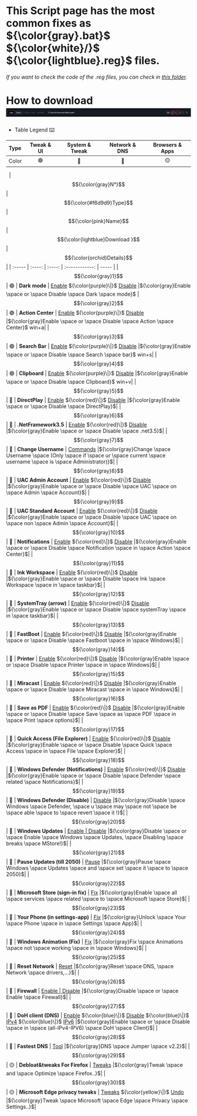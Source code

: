 # This Script page has the most common fixes as ${\color{gray}.bat}$ ${\color{white}/}$ ${\color{lightblue}.reg}$ files.

*If you want to check the code of the .reg files, you can check in [this folder](https://github.com/AzhamProdLive/WPC-Useful-Box/tree/main/Scripts/Files).*

# How to download ![](https://raw.githubusercontent.com/AzhamProdLive/WPC-Useful-Box/main/Scripts/Files/Image/Download.png)

* Table Legend ⌨️

| Type | Tweak & UI | System & Tweak | Network & DNS | Browsers & Apps |
| :--- | :---:      |  :---:         |    :---:      |    :---:        |
| Color | 🟣 | 🔴 | 🔵 | 🟡 |

 
| $${\color{gray}N°}$$ | $${\color{#f6d9d9}Type}$$  | $${\color{pink}Name}$$ | $${\color{lightblue}Download     }$$                                                                                                                                                                                                                          | $${\color{orchid}Details}$$ |
| :-----                 |     :----:                  |                  :----: |           :------------:                                                                                                                                                                                                                                         | -----                         |
| $${\color{gray}1}$$  | 🟣                         | **Dark mode**        | [Enable](https://github.com/AzhamProdLive/WPC-Useful-Box/blob/main/Scripts/Files/Themes%20%26%20UI/Dark_mode_ON.reg) ${\color{purple}\|}$ [Disable](https://github.com/AzhamProdLive/WPC-Useful-Box/blob/main/Scripts/Files/Themes%20%26%20UI/DarkMode_OFF.reg)                  |${\color{gray}Enable \space or \space Disable \space Dark \space mode}$ 
| $${\color{gray}2}$$  | 🟣                         | **Action Center**    | [Enable](https://github.com/AzhamProdLive/WPC-Useful-Box/blob/main/Scripts/Files/Themes%20%26%20UI/enable_action_center.reg) ${\color{purple}\|}$ [Disable](https://github.com/AzhamProdLive/WPC-Useful-Box/blob/main/Scripts/Files/Themes%20%26%20UI/Disable_action_center.reg) |${\color{gray}Enable \space or \space Disable \space Action \space Center}$  win+a|
| $${\color{gray}3}$$  | 🟣                         | **Search Bar**        | [Enable](https://github.com/AzhamProdLive/WPC-Useful-Box/blob/main/Scripts/Files/Themes%20%26%20UI/Search_bar_ON.reg) ${\color{purple}\|}$ [Disable](https://github.com/AzhamProdLive/WPC-Useful-Box/blob/main/Scripts/Files/Themes%20%26%20UI/Search_bar_off.reg)              |${\color{gray}Enable \space or \space Disable \space Search \space bar}$  win+s|
| $${\color{gray}4}$$  | 🟣                         | **Clipboard**         | [Enable](https://github.com/AzhamProdLive/WPC-Useful-Box/blob/main/Scripts/Files/Themes%20%26%20UI/Clipboard_Enable.reg) ${\color{purple}\|}$ [Disable](https://github.com/AzhamProdLive/WPC-Useful-Box/blob/main/Scripts/Files/Themes%20%26%20UI/Clipboard_disable.reg)        |${\color{gray}Enable \space or \space Disable \space Clipboard}$  win+v|
| $${\color{gray}5}$$  | 🔴                         | **DirectPlay**         | [Enable](https://github.com/AzhamProdLive/WPC-Useful-Box/blob/main/Scripts/Files/System%20%26%20Tweaks/Direct_play.bat) ${\color{red}\|}$ [Disable](https://github.com/AzhamProdLive/WPC-Useful-Box/blob/main/Scripts/Files/System%20%26%20Tweaks/Direct_play_Off.bat)        |${\color{gray}Enable \space or \space Disable \space DirectPlay}$|
| $${\color{gray}6}$$  | 🔴                         | **.NetFramework3.5**   | [Enable](https://github.com/AzhamProdLive/WPC-Useful-Box/blob/main/Scripts/Files/System%20%26%20Tweaks/net_3.5.bat) ${\color{red}\|}$ [Disable](https://github.com/AzhamProdLive/WPC-Useful-Box/blob/main/Scripts/Files/System%20%26%20Tweaks/net_3.5_OFF.bat)        |${\color{gray}Enable \space or \space Disable \space .net3.5}$|
| $${\color{gray}7}$$  | 🔴                         | **Change Username**   | [Commands](https://github.com/AzhamProdLive/WPC-Useful-Box/blob/main/Scripts/Files/System%20%26%20Tweaks/Change_Username_for_Administrator_only.txt)   |${\color{gray}Change \space Username \space (Only \space if \space ur \space current \space username \space is \space Administrator)}$|
| $${\color{gray}8}$$  | 🔴                         | **UAC Admin Account**  | [Enable](https://github.com/AzhamProdLive/WPC-Useful-Box/blob/main/Scripts/Files/System%20%26%20Tweaks/UAC_on_admin_acc.reg) ${\color{red}\|}$ [Disable](https://github.com/AzhamProdLive/WPC-Useful-Box/blob/main/Scripts/Files/System%20%26%20Tweaks/UAC_off_admin_acc.reg)        |${\color{gray}Enable \space or \space Disable \space UAC \space on \space Admin \space Account}$|
| $${\color{gray}9}$$  | 🔴                         | **UAC Standard Account**   | [Enable](https://github.com/AzhamProdLive/WPC-Useful-Box/blob/main/Scripts/Files/System%20%26%20Tweaks/UAC_on.reg) ${\color{red}\|}$ [Disable](https://github.com/AzhamProdLive/WPC-Useful-Box/blob/main/Scripts/Files/System%20%26%20Tweaks/UAC_off.reg)        |${\color{gray}Enable \space or \space Disable \space UAC \space on \space non \space Admin \space Account}$|
| $${\color{gray}10}$$  | 🔴                         | **Notifications**   | [Enable](https://github.com/AzhamProdLive/WPC-Useful-Box/blob/main/Scripts/Files/System%20%26%20Tweaks/Enable_Notification.reg) ${\color{red}\|}$ [Disable](https://github.com/AzhamProdLive/WPC-Useful-Box/blob/main/Scripts/Files/System%20%26%20Tweaks/Disable_Notification.reg)        |${\color{gray}Enable \space or \space Disable \space Notification \space in \space Action \space Center}$|
| $${\color{gray}11}$$  | 🔴                         | **Ink Workspace**   | [Enable](https://github.com/AzhamProdLive/WPC-Useful-Box/blob/main/Scripts/Files/System%20%26%20Tweaks/Enabl_ink_workspace.reg) ${\color{red}\|}$ [Disable](https://github.com/AzhamProdLive/WPC-Useful-Box/blob/main/Scripts/Files/System%20%26%20Tweaks/Disable_ink_workspace.reg)        |${\color{gray}Enable \space or \space Disable \space Ink \space Workspace \space in \space taskbar}$|
| $${\color{gray}12}$$  | 🔴                         | **SystemTray (arrow)**   | [Enable](https://github.com/AzhamProdLive/WPC-Useful-Box/blob/main/Scripts/Files/System%20%26%20Tweaks/enable_arrow.reg) ${\color{red}\|}$ [Disable](https://github.com/AzhamProdLive/WPC-Useful-Box/blob/main/Scripts/Files/System%20%26%20Tweaks/disable_arrow.reg)        |${\color{gray}Enable \space or \space Disable \space systemTray \space in \space taskbar}$|
| $${\color{gray}13}$$  | 🔴                         | **FastBoot**   | [Enable](https://github.com/AzhamProdLive/WPC-Useful-Box/blob/main/Scripts/Files/System%20%26%20Tweaks/Fastboot_ON.reg) ${\color{red}\|}$ [Disable](https://github.com/AzhamProdLive/WPC-Useful-Box/blob/main/Scripts/Files/System%20%26%20Tweaks/Fastboot_OFF.reg)        |${\color{gray}Enable \space or \space Disable \space Fastboot \space in \space Windows}$|
| $${\color{gray}14}$$  | 🔴                         | **Printer**   | [Enable](https://github.com/AzhamProdLive/WPC-Useful-Box/blob/main/Scripts/Files/System%20%26%20Tweaks/Printer_fix.bat) ${\color{red}\|}$ [Disable](https://github.com/AzhamProdLive/WPC-Useful-Box/blob/main/Scripts/Files/System%20%26%20Tweaks/Printer_OFF.bat)        |${\color{gray}Enable \space or \space Disable \space Printer \space in \space Windows}$|
| $${\color{gray}15}$$  | 🔴                         | **Miracast**   | [Enable](https://github.com/AzhamProdLive/WPC-Useful-Box/blob/main/Scripts/Files/System%20%26%20Tweaks/Miracast_ON.reg) ${\color{red}\|}$ [Disable](https://github.com/AzhamProdLive/WPC-Useful-Box/blob/main/Scripts/Files/System%20%26%20Tweaks/Miracast_OFF.reg)        |${\color{gray}Enable \space or \space Disable \space Miracast \space in \space Windows}$|
| $${\color{gray}16}$$  | 🔴                         | **Save as PDF**   | [Enable](https://github.com/AzhamProdLive/WPC-Useful-Box/blob/main/Scripts/Files/System%20%26%20Tweaks/Save_as_pdf_fix2.bat) ${\color{red}\|}$ [Disable](https://github.com/AzhamProdLive/WPC-Useful-Box/blob/main/Scripts/Files/System%20%26%20Tweaks/Save_as_pdf_OFF.bat)        |${\color{gray}Enable \space or \space Disable \space Save \space as \space PDF \space in \space Print \space options}$|
| $${\color{gray}17}$$  | 🔴                         | **Quick Access (File Explorer)**   | [Enable](https://github.com/AzhamProdLive/WPC-Useful-Box/blob/main/Scripts/Files/System%20%26%20Tweaks/Add_Quick_access_to_navigation_pane.reg) ${\color{red}\|}$ [Disable](https://github.com/AzhamProdLive/WPC-Useful-Box/blob/main/Scripts/Files/System%20%26%20Tweaks/Remove_Quick_access_to_navigation_pane.reg)        |${\color{gray}Enable \space or \space Disable \space Quick \space Access \space in \space File \space Explorer}$|
| $${\color{gray}18}$$  | 🔴                         | **Windows Defender (Notifications)**   | [Enable](https://github.com/AzhamProdLive/WPC-Useful-Box/blob/main/Scripts/Files/System%20%26%20Tweaks/Enable_windows_defender_notification.reg) ${\color{red}\|}$ [Disable](https://github.com/AzhamProdLive/WPC-Useful-Box/blob/main/Scripts/Files/System%20%26%20Tweaks/Disable_windows_defender_notifications.reg)        |${\color{gray}Enable \space or \space Disable \space Defender \space related \space Notifications}$|
| $${\color{gray}19}$$  | 🔴                         | **Windows Defender (Disable)**   | [Disable](https://github.com/AzhamProdLive/WPC-Useful-Box/blob/main/Scripts/Files/System%20%26%20Tweaks/Defender_disable.reg)        |${\color{gray}Disable \space Windows \space Defender, \space u \space may \space not \space be \space able \space to \space revert \space it !}$|
| $${\color{gray}20}$$  | 🔴                         | **Windows Updates**   | [Enable \| Disable](https://github.com/AzhamProdLive/WPC-Useful-Box/blob/main/Scripts/Files/System%20%26%20Tweaks/disable_or_enable_Windows_10_update.bat)        |${\color{gray}Disable \space or \space Enable \space Windows \space Updates, \space Disabling \space breaks \space MStore!}$|
| $${\color{gray}21}$$  | 🔴                         | **Pause Updates (till 2050)**   | [Pause](https://github.com/AzhamProdLive/WPC-Useful-Box/blob/main/Scripts/Files/System%20%26%20Tweaks/Pause_update_till_2050.bat)        |${\color{gray}Pause \space Windows \space Updates \space and \space set \space it \space to \space 2050}$|
| $${\color{gray}22}$$  | 🔴                         | **Microsoft Store (sign-in fix)**   | [Fix](https://github.com/AzhamProdLive/WPC-Useful-Box/blob/main/Scripts/Files/System%20%26%20Tweaks/Sign_in_fix.bat) |${\color{gray}Enable \space all \space services \space related \space to \space Microsoft \space Store}$|
| $${\color{gray}23}$$  | 🔴                         | **Your Phone (in settings-app)**   | [Fix](https://github.com/AzhamProdLive/WPC-Useful-Box/blob/main/Scripts/Files/System%20%26%20Tweaks/Your_phone_unlock_settings.reg)        |${\color{gray}Unlock \space Your \space Phone \space in \space Settings \space App}$|
| $${\color{gray}24}$$  | 🔴                         | **Windows Animation (Fix)**   | [Fix](https://github.com/AzhamProdLive/WPC-Useful-Box/blob/main/Scripts/Files/System%20%26%20Tweaks/Enable_animation.bat)       |${\color{gray}Fix \space Animations \space not \space working \space in \space Windows}$|
| $${\color{gray}25}$$  | 🔵                         | **Reset Network**   | [Reset](https://github.com/AzhamProdLive/WPC-Useful-Box/blob/main/Scripts/Files/Network%20%26%20DNS/Network_reset.bat)       |${\color{gray}Reset \space DNS, \space Network \space drivers,...}$|
| $${\color{gray}26}$$  | 🔵                         | **Firewall**   | [Enable \| Disable](https://github.com/AzhamProdLive/WPC-Useful-Box/blob/main/Scripts/Files/Network%20%26%20DNS/FIREWALL.bat)       |${\color{gray}Disable \space or \space Enable \space Firewall}$|
| $${\color{gray}27}$$  | 🔵                         | **DoH client (DNS)**   | [Enable](https://github.com/AzhamProdLive/WPC-Useful-Box/blob/main/Scripts/Files/Network%20%26%20DNS/Enable_DOH_DNS.reg) ${\color{blue}\|}$ [Disable](https://github.com/AzhamProdLive/WPC-Useful-Box/blob/main/Scripts/Files/Network%20%26%20DNS/Disable_DOH_DNS.reg) ${\color{blue}\|}$ [IPv4](https://cdn.discordapp.com/attachments/1171553297442812005/1171585559853019156/Enable-Disable_Doh_IPv4.bat) ${\color{blue}\|}$ [IPv6](https://cdn.discordapp.com/attachments/1171553297442812005/1171585570829508638/Enable-Disable_Doh_IPv6.bat)       |${\color{gray}Enable \space or \space Disable \space in \space (all-IPv4-IPV6) \space DoH \space Client}$|
| $${\color{gray}28}$$  | 🔵                         | **Fastest DNS**   | [Tool](https://github.com/AzhamProdLive/WPC-Useful-Box/blob/main/Scripts/Files/Network%20%26%20DNS/DnsJumper.zip)       |${\color{gray}DNS \space Jumper \space v2.2}$|
| $${\color{gray}29}$$  | 🟡                         | **Debloat&tweaks For Firefox**   | [Tweaks](https://github.com/AzhamProdLive/WPC-Useful-Box/blob/main/Scripts/Files/Browser%20%26%20Apps/Debloat__tweak_For_Firefox.txt)   |${\color{gray}Tweak \space and \space Optimize \space Firefox..}$|
| $${\color{gray}30}$$  | 🟡                         | **Microsoft Edge privacy tweaks**   | [Tweaks](https://github.com/AzhamProdLive/WPC-Useful-Box/blob/main/Scripts/Files/Browser%20%26%20Apps/Microsoft_edge_privacy_tweaks.bat) ${\color{yellow}\|}$ [Undo](https://github.com/AzhamProdLive/WPC-Useful-Box/blob/main/Scripts/Files/Browser%20%26%20Apps/Microsoft_edge_privacy_tweaks_Undo.bat)       |${\color{gray}Tweak \space Microsoft \space Edge \space Privacy \space Settings..}$|
